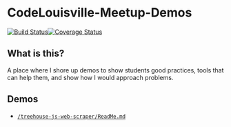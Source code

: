 # CodeLouisville-Meetup-Demos

[![Build Status](https://travis-ci.org/cj-taylor/CodeLouisville-Meetup-Demos.svg?branch=master)](https://travis-ci.org/cj-taylor/CodeLouisville-Meetup-Demos)[![Coverage Status](https://coveralls.io/repos/github/cj-taylor/CodeLouisville-Meetup-Demos/badge.svg?branch=master)](https://coveralls.io/github/cj-taylor/CodeLouisville-Meetup-Demos?branch=master)

## What is this? 

A place where I shore up demos to show students good practices, tools that can help them, and show how I would approach problems. 

## Demos 
- [`/treehouse-js-web-scraper/ReadMe.md`](/src/treehouse-js-web-scraper/ReadMe.md)
